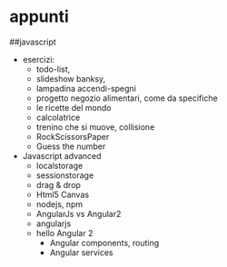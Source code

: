 # appunti  


##javascript 
* esercizi: 
    * todo-list, 
    * slideshow banksy, 
    * lampadina accendi-spegni
    * progetto negozio alimentari, come da specifiche
    * le ricette del mondo 
    * calcolatrice
    * trenino che si muove, collisione
    * RockScissorsPaper
    * Guess the number
* Javascript advanced
    * localstorage
    * sessionstorage
    * drag & drop
    * Html5 Canvas
    * nodejs, npm
    * AngularJs vs Angular2 
    * angularjs
    * hello Angular 2
        * Angular components, routing
        * Angular services

